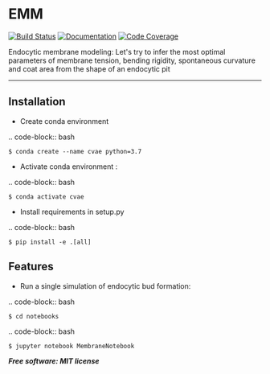 # EMM

[![Build Status](https://github.com/ritvikvasan/emm/workflows/Build%20Master/badge.svg)](https://github.com/ritvikvasan/emm/actions)
[![Documentation](https://github.com/ritvikvasan/emm/workflows/Documentation/badge.svg)](https://ritvikvasan.github.io/emm)
[![Code Coverage](https://codecov.io/gh/ritvikvasan/emm/branch/master/graph/badge.svg)](https://codecov.io/gh/ritvikvasan/emm)

Endocytic membrane modeling: Let's try to infer the most optimal parameters of membrane tension, bending rigidity, spontaneous curvature and coat area from the shape of an endocytic pit

---

Installation
--------

* Create conda environment

.. code-block:: bash

    $ conda create --name cvae python=3.7

* Activate conda environment :

.. code-block:: bash

    $ conda activate cvae

* Install requirements in setup.py

.. code-block:: bash

    $ pip install -e .[all]

Features
--------

* Run a single simulation of endocytic bud formation:

.. code-block:: bash

    $ cd notebooks

.. code-block:: bash

    $ jupyter notebook MembraneNotebook

<!-- ## Features
* Store values and retain the prior value in memory
* ... some other functionality

## Quick Start
```python
from emm import Example

a = Example()
a.get_value()  # 10
```

## Installation
**Stable Release:** `pip install emm`<br>
**Development Head:** `pip install git+https://github.com/ritvikvasan/emm.git`

## Documentation
For full package documentation please visit [ritvikvasan.github.io/emm](https://ritvikvasan.github.io/emm).

## Development
See [CONTRIBUTING.md](CONTRIBUTING.md) for information related to developing the code.

#### The Three Commands You Need To Know
1. `make build`

    This will run `tox` which will run all your tests in both Python 3.6 and Python 3.7 as well as linting your code.

2. `make clean`

    This will clean up various Python and build generated files so that you can ensure that you are working in a clean
    environment.

3. `make docs`

    This will generate and launch a web browser to view the most up-to-date documentation for your Python package.

#### Suggested Git Branch Strategy
1. `master` is for the most up-to-date development, very rarely should you directly commit to this branch. GitHub
Actions will run on every push and on a CRON to this branch but still recommended to commit to your development
branches and make pull requests to master.
2. `stable` is for releases only. When you want to release your project on PyPI, simply make a PR from `master` to
`stable`, this template will handle the rest as long as you have added your PyPI information described in the above
**Optional Steps** section.
3. Your day-to-day work should exist on branches separate from `master`. Even if it is just yourself working on the
repository, make a PR from your working branch to `master` so that you can ensure your commits don't break the
development head. GitHub Actions will run on every push to any branch or any pull request from any branch to any other
branch.

#### Additional Optional Setup Steps:
* Register emm with Codecov:
  * Make an account on [codecov.io](https://codecov.io) (Recommended to sign in with GitHub)
  * Select `ritvikvasan` and click: `Add new repository`
  * Copy the token provided, go to your [GitHub repository's settings and under the `Secrets` tab](https://github.com/ritvikvasan/emm/settings/secrets),
  add a secret called `CODECOV_TOKEN` with the token you just copied.
  Don't worry, no one will see this token because it will be encrypted.
* Generate and add an access token as a secret to the repository for auto documentation generation to work
  * Go to your [GitHub account's Personal Access Tokens page](https://github.com/settings/tokens)
  * Click: `Generate new token`
  * _Recommendations:_
    * _Name the token: "Auto-Documentation Generation" or similar so you know what it is being used for later_
    * _Select only: `repo:status`, `repo_deployment`, and `public_repo` to limit what this token has access to_
  * Copy the newly generated token
  * Go to your [GitHub repository's settings and under the `Secrets` tab](https://github.com/ritvikvasan/emm/settings/secrets),
  add a secret called `ACCESS_TOKEN` with the personal access token you just created.
  Don't worry, no one will see this password because it will be encrypted.
* Register your project with PyPI:
  * Make an account on [pypi.org](https://pypi.org)
  * Go to your [GitHub repository's settings and under the `Secrets` tab](https://github.com/ritvikvasan/emm/settings/secrets),
  add a secret called `PYPI_TOKEN` with your password for your PyPI account.
  Don't worry, no one will see this password because it will be encrypted.
  * Next time you push to the branch: `stable`, GitHub actions will build and deploy your Python package to PyPI.
  * _Recommendation: Prior to pushing to `stable` it is recommended to install and run `bumpversion` as this will,
  tag a git commit for release and update the `setup.py` version number._
* Add branch protections to `master` and `stable`
    * To protect from just anyone pushing to `master` or `stable` (the branches with more tests and deploy
    configurations)
    * Go to your [GitHub repository's settings and under the `Branches` tab](https://github.com/ritvikvasan/emm/settings/branches), click `Add rule` and select the
    settings you believe best.
    * _Recommendations:_
      * _Require pull request reviews before merging_
      * _Require status checks to pass before merging (Recommended: lint and test)_
      * _Restrict who can push to matching branches_ -->


***Free software: MIT license***

